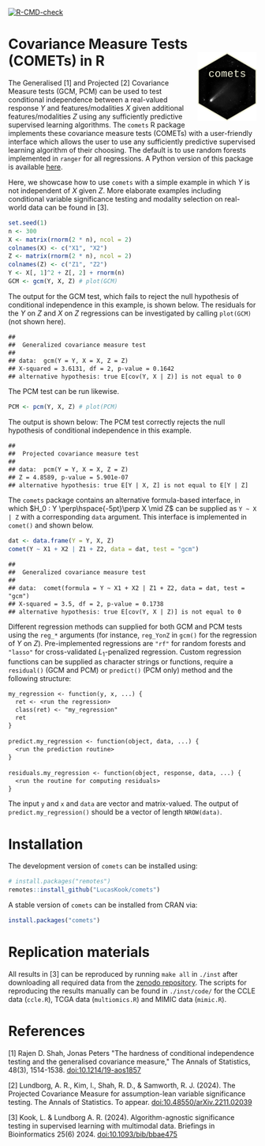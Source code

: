 <!-- badges: start -->
[![R-CMD-check](https://github.com/LucasKook/comets/actions/workflows/R-CMD-check.yaml/badge.svg)](https://github.com/LucasKook/comets/actions/workflows/R-CMD-check.yaml)
<!-- badges: end -->

# Covariance Measure Tests (COMETs) in R <img src='inst/comets-pkg.png' align="right" height="138.5" />

The Generalised [1] and Projected [2] Covariance Measure tests (GCM, PCM) can be
used to test conditional independence between a real-valued response $Y$ and
features/modalities $X$ given additional features/modalities $Z$ using any
sufficiently predictive supervised learning algorithms. The `comets` R package
implements these covariance measure tests (COMETs) with a user-friendly
interface which allows the user to use any sufficiently predictive supervised
learning algorithm of their choosing. The default is to use random forests
implemented in `ranger` for all regressions. A Python version of this package
is available [here](https://github.com/shimenghuang/pycomets).

Here, we showcase how to use `comets` with a simple example in which $Y$ is not
independent of $X$ given $Z$. More elaborate examples including conditional
variable significance testing and modality selection on real-world data can be
found in [3].


```r
set.seed(1)
n <- 300
X <- matrix(rnorm(2 * n), ncol = 2)
colnames(X) <- c("X1", "X2")
Z <- matrix(rnorm(2 * n), ncol = 2)
colnames(Z) <- c("Z1", "Z2")
Y <- X[, 1]^2 + Z[, 2] + rnorm(n)
GCM <- gcm(Y, X, Z) # plot(GCM)
```

The output for the GCM test, which fails to reject the null hypothesis of
conditional independence in this example, is shown below. The residuals for the
$Y$ on $Z$ and $X$ on $Z$ regressions can be investigated by calling `plot(GCM)`
(not shown here).


```
## 
## 	Generalized covariance measure test
## 
## data:  gcm(Y = Y, X = X, Z = Z)
## X-squared = 3.6131, df = 2, p-value = 0.1642
## alternative hypothesis: true E[cov(Y, X | Z)] is not equal to 0
```

The PCM test can be run likewise.


```r
PCM <- pcm(Y, X, Z) # plot(PCM)
```

The output is shown below: The PCM test correctly rejects the null hypothesis of
conditional independence in this example.


```
## 
## 	Projected covariance measure test
## 
## data:  pcm(Y = Y, X = X, Z = Z)
## Z = 4.8589, p-value = 5.901e-07
## alternative hypothesis: true E[Y | X, Z] is not equal to E[Y | Z]
```

The `comets` package contains an alternative formula-based interface, in which
$H_0 : Y \perp\hspace{-5pt}\perp X \mid Z$ can be supplied as `Y ~ X | Z` with a
corresponding `data` argument. This interface is implemented in `comet()` and
shown below.


```r
dat <- data.frame(Y = Y, X, Z)
comet(Y ~ X1 + X2 | Z1 + Z2, data = dat, test = "gcm")
```

```
## 
## 	Generalized covariance measure test
## 
## data:  comet(formula = Y ~ X1 + X2 | Z1 + Z2, data = dat, test = "gcm")
## X-squared = 3.5, df = 2, p-value = 0.1738
## alternative hypothesis: true E[cov(Y, X | Z)] is not equal to 0
```

Different regression methods can supplied for both GCM and PCM tests using the
`reg_*` arguments (for instance, `reg_YonZ` in `gcm()` for the regression of $Y$
on $Z$). Pre-implemented regressions are `"rf"` for random forests and `"lasso"`
for cross-validated $L_1$-penalized regression. Custom regression functions can
be supplied as character strings or functions, require a `residual()` (GCM and
PCM) or `predict()` (PCM only) method and the following structure:

```
my_regression <- function(y, x, ...) {
  ret <- <run the regression>
  class(ret) <- "my_regression"
  ret
}

predict.my_regression <- function(object, data, ...) {
  <run the prediction routine>
}

residuals.my_regression <- function(object, response, data, ...) {
  <run the routine for computing residuals>
}
```

The input `y` and `x` and `data` are vector and matrix-valued. The output of
`predict.my_regression()` should be a vector of length `NROW(data)`.

# Installation

The development version of `comets` can be installed using:

```r
# install.packages("remotes")
remotes::install_github("LucasKook/comets")
```

A stable version of `comets` can be installed from CRAN via:

```r
install.packages("comets")
```

# Replication materials

All results in [3] can be reproduced by running `make all` in `./inst` after
downloading all required data from the 
[zenodo repository](https://zenodo.org/doi/10.5281/zenodo.10689553).
The scripts for reproducing the results manually can be found in `./inst/code/`
for the CCLE data (`ccle.R`), TCGA data (`multiomics.R`) and MIMIC data
(`mimic.R`).

# References

[1] Rajen D. Shah, Jonas Peters "The hardness of conditional independence
testing and the generalised covariance measure," The Annals of Statistics,
48(3), 1514-1538. [doi:10.1214/19-aos1857](https://doi.org/10.1214/19-aos1857)

[2] Lundborg, A. R., Kim, I., Shah, R. D., & Samworth, R. J. (2024). The
Projected Covariance Measure for assumption-lean variable significance testing.
The Annals of Statistics. To appear.
[doi:10.48550/arXiv.2211.02039](https://doi.org/10.48550/arXiv.2211.02039)

[3] Kook, L. & Lundborg A. R. (2024). Algorithm-agnostic significance
testing in supervised learning with multimodal data. 
Briefings in Bioinformatics 25(6) 2024. 
[doi:10.1093/bib/bbae475](https://doi.org/10.1093/bib/bbae475)

